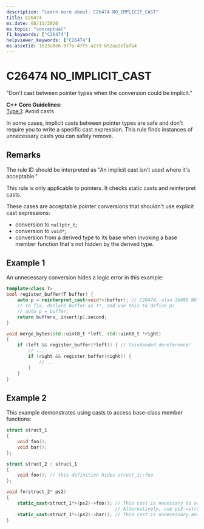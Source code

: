 ```yaml
---
description: "Learn more about: C26474 NO_IMPLICIT_CAST"
title: C26474
ms.date: 08/11/2020
ms.topic: "conceptual"
f1_keywords: ["C26474"]
helpviewer_keywords: ["C26474"]
ms.assetid: 1e23a8e6-97fa-47f5-a279-b52aa2efafa4
---
```

# C26474 NO_IMPLICIT_CAST

"Don't cast between pointer types when the conversion could be implicit."

**C++ Core Guidelines**:\
[Type.1](https://github.com/isocpp/CppCoreGuidelines/blob/master/CppCoreGuidelines.md#prosafety-type-safety-profile): Avoid casts

In some cases, implicit casts between pointer types are safe and don't require you to write a specific cast expression. This rule finds instances of unnecessary casts you can safely remove.

## Remarks

The rule ID should be interpreted as "An implicit cast isn't used where it's acceptable."

This rule is only applicable to pointers. It checks static casts and reinterpret casts.

These cases are acceptable pointer conversions that shouldn't use explicit cast expressions:

- conversion to `nullptr_t`;
- conversion to `void*`;
- conversion from a derived type to its base when invoking a base member function that's not hidden by the derived type.

## Example 1

An unnecessary conversion hides a logic error in this example:

```cpp
template<class T>
bool register_buffer(T buffer) {
    auto p = reinterpret_cast<void*>(buffer); // C26474, also 26490 NO_REINTERPRET_CAST
    // To fix, declare buffer as T*, and use this to define p:
    // auto p = buffer;
    return buffers_.insert(p).second;
}

void merge_bytes(std::uint8_t *left, std::uint8_t *right)
{
    if (left && register_buffer(*left)) { // Unintended dereference!
        // ...
        if (right && register_buffer(right)) {
            // ...
        }
    }
}
```

## Example 2

This example demonstrates using casts to access base-class member functions:

```cpp
struct struct_1
{
    void foo();
    void bar();
};

struct struct_2 : struct_1
{
    void foo(); // this definition hides struct_1::foo
};

void fn(struct_2* ps2)
{
    static_cast<struct_1*>(ps2)->foo(); // This cast is necessary to access struct_1::foo
                                        // Alternatively, use ps2->struct_1::foo();
    static_cast<struct_1*>(ps2)->bar(); // This cast is unnecessary and can be done implicitly
}
```
